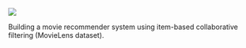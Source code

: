 ![](https://img.shields.io/badge/library-fastai%20v1.0-ff69b4.svg)

Building a movie recommender system using item-based collaborative filtering (MovieLens dataset).
